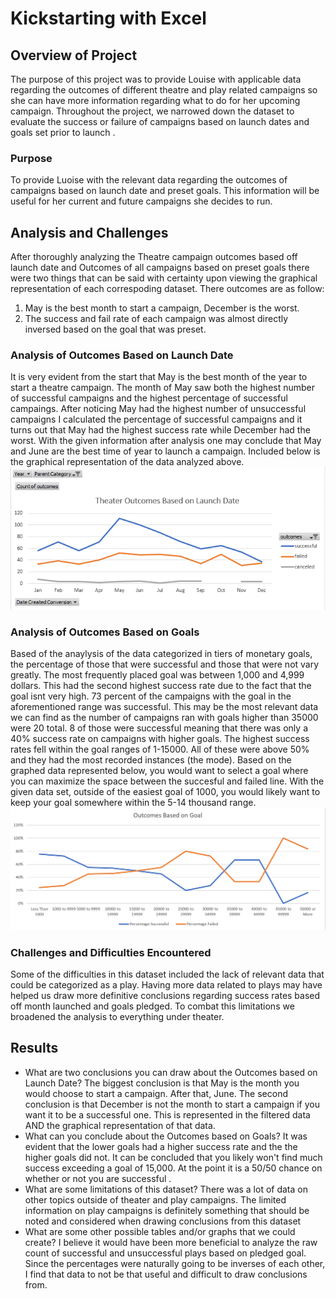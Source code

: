 # Kickstarting with Excel

## Overview of Project
The purpose of this project was to provide Louise with applicable data regarding the outcomes of different theatre and play related campaigns so she can have more information regarding what to do for her upcoming campaign. Throughout the project, we narrowed down the dataset to evaluate the success or failure of campaigns based on launch dates and goals set prior to launch . 
### Purpose
To provide Luoise with the relevant data regarding the outcomes of campaigns based on launch date and preset goals. This information will be useful for her current and future campaigns she decides to run.       
## Analysis and Challenges
After thoroughly analyzing the Theatre campaign outcomes based off launch date and Outcomes of all campaigns based on preset goals there were two things that can be said with certainty upon viewing the graphical representation of each correspoding dataset. There outcomes are as follow:
   1. May is the best month to start a campaign, December is the worst.
   2. The success and fail rate of each campaign was almost directly inversed based on the goal that was preset. 



### Analysis of Outcomes Based on Launch Date
It is very evident from the start that May is the best month of the year to start a theatre campaign. The month of May saw both the highest number of successful campaigns and the highest percentage of successful campaings. After noticing May had the highest number of unsuccessful campaigns I calculated the percentage of successful campaigns and it turns out that May had the highest success rate while December had the worst. With the given information after analysis one may conclude that May and June are the best time of year to launch a campaign. Included below is the graphical representation of the data analyzed above. 
![Outcomes by Launch Dates](https://github.com/marcpalumbo/DataClassKickStartAnalysis/blob/42ceb698e7995cc784dc51f5600e9cd610af4c10/Theater_outcomes_vs_Launch.png)


 

### Analysis of Outcomes Based on Goals
Based of the anaylysis of the data categorized in tiers of monetary goals, the percentage of those that were successful and those that were not vary greatly. The most frequently placed goal was between 1,000 and 4,999 dollars. This had the second highest success rate due to the fact that the goal isnt very high. 73 percent of the campaigns with the goal in the aforementioned range was successful. This may be the most relevant data we can find as the number of campaigns ran with goals higher than 35000 were 20 total. 8 of those were successful meaning that there was only a 40% success rate on campaigns with higher goals. The highest success rates fell within the goal ranges of 1-15000. All of these were above 50% and they had the most recorded instances (the mode). Based on the graphed data represented below, you would want to select a goal where you can maximize the space between the succesful and failed line. With the given data set, outside of the easiest goal of 1000, you would likely want to keep your goal somewhere within the 5-14 thousand range. 
![Outcomes vs goals](https://github.com/marcpalumbo/DataClassKickStartAnalysis/blob/main/Outcomes_vs_goals.png)

### Challenges and Difficulties Encountered
Some of the difficulties in this dataset included the lack of relevant data that could be categorized as a play. Having more data related to plays may have helped us draw more definitive conclusions regarding success rates based off month launched and goals pledged. To combat this limitations we broadened the analysis to everything under theater. 
## Results

- What are two conclusions you can draw about the Outcomes based on Launch Date?
The biggest conclusion is that May is the month you would choose to start a campaign. After that, June. The second conclusion is that December is not the month to start a campaign if you want it to be a successful one. This is represented in the filtered data AND the graphical representation of that data. 
- What can you conclude about the Outcomes based on Goals?
It was evident that the lower goals had a higher success rate and the the higher goals did not. It can be concluded that you likely won't find much success exceeding a goal of 15,000. At the point it is a 50/50 chance on whether or not you are successful . 
- What are some limitations of this dataset?
There was a lot of data on other topics outside of theater and play campaigns. The limited information on play campaigns is definitely something that should be noted and considered when drawing conclusions from this dataset
- What are some other possible tables and/or graphs that we could create?
I believe it would have been more beneficial to analyze the raw count of successful and unsuccessful plays based on pledged goal. Since the percentages were naturally going to be inverses of each other, I find that data to not be that useful and difficult to draw conclusions from. 
